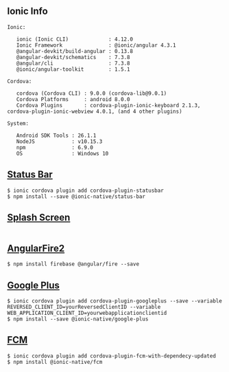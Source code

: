 ## Ionic Info
```
Ionic:

   ionic (Ionic CLI)             : 4.12.0
   Ionic Framework               : @ionic/angular 4.3.1
   @angular-devkit/build-angular : 0.13.8
   @angular-devkit/schematics    : 7.3.8
   @angular/cli                  : 7.3.8
   @ionic/angular-toolkit        : 1.5.1

Cordova:

   cordova (Cordova CLI) : 9.0.0 (cordova-lib@9.0.1)
   Cordova Platforms     : android 8.0.0
   Cordova Plugins       : cordova-plugin-ionic-keyboard 2.1.3, cordova-plugin-ionic-webview 4.0.1, (and 4 other plugins)

System:

   Android SDK Tools : 26.1.1
   NodeJS            : v10.15.3
   npm               : 6.9.0
   OS                : Windows 10
```


## [Status Bar](https://ionicframework.com/docs/native/status-bar)
```
$ ionic cordova plugin add cordova-plugin-statusbar
$ npm install --save @ionic-native/status-bar
```


## [Splash Screen](https://github.com/apache/cordova-plugin-splashscreen)
```
```


## [AngularFire2](https://github.com/angular/angularfire2)
```
$ npm install firebase @angular/fire --save
```


## [Google Plus](https://github.com/EddyVerbruggen/cordova-plugin-googleplus)
```
$ ionic cordova plugin add cordova-plugin-googleplus --save --variable REVERSED_CLIENT_ID=yourReversedClientID --variable WEB_APPLICATION_CLIENT_ID=yourwebapplicationclientid
$ npm install --save @ionic-native/google-plus
```


## [FCM](https://ionicframework.com/docs/native/fcm)
```
$ ionic cordova plugin add cordova-plugin-fcm-with-dependecy-updated
$ npm install @ionic-native/fcm
```